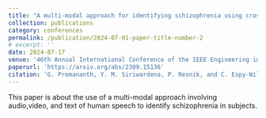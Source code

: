 ```yaml
---
title: "A multi-modal approach for identifying schizophrenia using cross-modal attention"
collection: publications
category: conferences
permalink: /publication/2024-07-01-paper-title-number-2
# excerpt: ''
date: 2024-07-17
venue: '46th Annual International Conference of the IEEE Engineering in Medicine and Biology Society'
paperurl: 'https://arxiv.org/abs/2309.15136'
citation: 'G. Premananth, Y. M. Siriwardena, P. Resnik, and C. Espy-Wilson, ‘A multi-modal approach for identifying schizophrenia using cross-modal attention’, arXiv preprint arXiv:2309. 15136, 2023.'
---
```


This paper is about the use of a multi-modal approach involving audio,video, and text of human speech to identify schizophrenia in subjects.